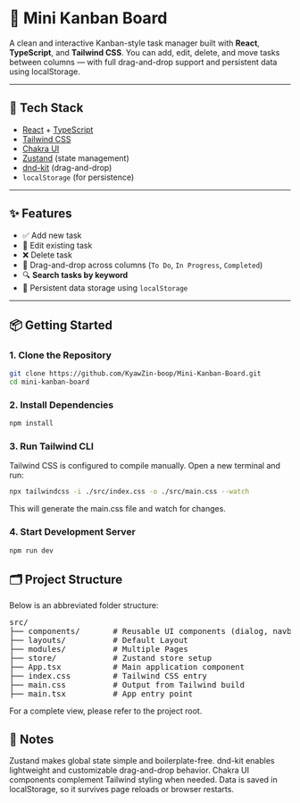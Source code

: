 # 📝 Mini Kanban Board

A clean and interactive Kanban-style task manager built with **React**, **TypeScript**, and **Tailwind CSS**. You can add, edit, delete, and move tasks between columns — with full drag-and-drop support and persistent data using localStorage.

---

## 🚀 Tech Stack

- [React](https://reactjs.org/) + [TypeScript](https://www.typescriptlang.org/)
- [Tailwind CSS](https://tailwindcss.com/)
- [Chakra UI](https://chakra-ui.com/)
- [Zustand](https://github.com/pmndrs/zustand) (state management)
- [dnd-kit](https://github.com/clauderic/dnd-kit) (drag-and-drop)
- `localStorage` (for persistence)

---

## ✨ Features

- ✅ Add new task  
- 📝 Edit existing task  
- ❌ Delete task  
- 🔀 Drag-and-drop across columns (`To Do`, `In Progress`, `Completed`)  
- 🔍 **Search tasks by keyword**  
- 💾 Persistent data storage using `localStorage`

---

## 📦 Getting Started

### 1. Clone the Repository

```bash
git clone https://github.com/KyawZin-boop/Mini-Kanban-Board.git
cd mini-kanban-board
```

### 2. Install Dependencies

```bash
npm install
```

### 3.  Run Tailwind CLI

Tailwind CSS is configured to compile manually. Open a new terminal and run:

```bash
npx tailwindcss -i ./src/index.css -o ./src/main.css --watch
```

This will generate the main.css file and watch for changes.

### 4. Start Development Server

```bash
npm run dev
```

## 🗂 Project Structure

Below is an abbreviated folder structure:

<pre>
src/
├── components/       # Reusable UI components (dialog, navbar, loader, etc.)
├── layouts/          # Default Layout
├── modules/          # Multiple Pages
├── store/            # Zustand store setup
├── App.tsx           # Main application component
├── index.css         # Tailwind CSS entry
├── main.css          # Output from Tailwind build
├── main.tsx          # App entry point
</pre>

For a complete view, please refer to the project root.

## 🧠 Notes

Zustand makes global state simple and boilerplate-free.
dnd-kit enables lightweight and customizable drag-and-drop behavior.
Chakra UI components complement Tailwind styling when needed.
Data is saved in localStorage, so it survives page reloads or browser restarts.
